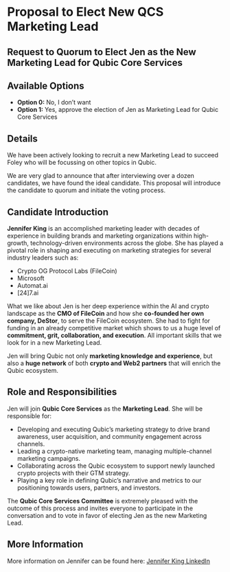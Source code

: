 # Proposal to Elect New QCS Marketing Lead

## Request to Quorum to Elect Jen as the New Marketing Lead for Qubic Core Services

## Available Options
- **Option 0:** No, I don’t want
- **Option 1:** Yes, approve the election of Jen as Marketing Lead for Qubic Core Services

## Details
We have been actively looking to recruit a new Marketing Lead to succeed Foley who will be focussing on other topics in Qubic. 

We are very glad to announce that after interviewing over a dozen candidates, we have found the ideal candidate. This proposal will introduce the candidate to quorum and initiate the voting process.

## Candidate Introduction
**Jennifer King** is an accomplished marketing leader with decades of experience in building brands and marketing organizations within high-growth, technology-driven environments across the globe. She has played a pivotal role in shaping and executing on marketing strategies for several industry leaders such as:
- Crypto OG Protocol Labs (FileCoin)
- Microsoft
- Automat.ai
- [24]7.ai

What we like about Jen is her deep experience within the AI and crypto landscape as the **CMO of FileCoin** and how she **co-founded her own company, DeStor**, to serve the FileCoin ecosystem. She had to fight for funding in an already competitive market which shows to us a huge level of **commitment, grit, collaboration, and execution**. All important skills that we look for in a new Marketing Lead.

Jen will bring Qubic not only **marketing knowledge and experience**, but also a **huge network** of both **crypto and Web2 partners** that will enrich the Qubic ecosystem. 

## Role and Responsibilities
Jen will join **Qubic Core Services** as the **Marketing Lead**. She will be responsible for:
- Developing and executing Qubic’s marketing strategy to drive brand awareness, user acquisition, and community engagement across channels.
- Leading a crypto-native marketing team, managing multiple-channel marketing campaigns.
- Collaborating across the Qubic ecosystem to support newly launched crypto projects with their GTM strategy.
- Playing a key role in defining Qubic’s narrative and metrics to our positioning towards users, partners, and investors. 

The **Qubic Core Services Committee** is extremely pleased with the outcome of this process and invites everyone to participate in the conversation and to vote in favor of electing Jen as the new Marketing Lead.

## More Information
More information on Jennifer can be found here: [Jennifer King LinkedIn](https://www.linkedin.com/in/jenniedking)
